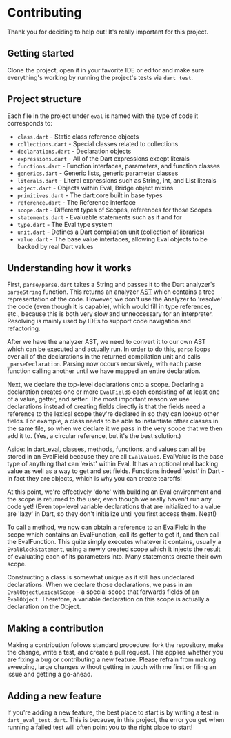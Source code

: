 # Contributing

Thank you for deciding to help out! It's really important for this project.

## Getting started

Clone the project, open it in your favorite IDE or editor and make sure everything's working by running the project's tests via `dart test`.

## Project structure

Each file in the project under `eval` is named with the type of code it corresponds to:

- `class.dart` - Static class reference objects
- `collections.dart` - Special classes related to collections
- `declarations.dart` - Declaration objects
- `expressions.dart` - All of the Dart expressions except literals
- `functions.dart` - Function interfaces, parameters, and function classes
- `generics.dart` - Generic lists, generic parameter classes
- `literals.dart` - Literal expressions such as String, int, and List literals
- `object.dart` - Objects within Eval, Bridge object mixins
- `primitives.dart` - The dart:core built in base types
- `reference.dart` - The Reference interface
- `scope.dart` - Different types of Scopes, references for those Scopes
- `statements.dart` - Evaluable statements such as if and for
- `type.dart` - The Eval type system
- `unit.dart` - Defines a Dart compilation unit (collection of libraries)
- `value.dart` - The base value interfaces, allowing Eval objects to be backed by real Dart values

## Understanding how it works

First, `parse/parse.dart` takes a String and passes it to the Dart analyzer's `parseString` function.
This returns an analyzer [AST](https://en.wikipedia.org/wiki/Abstract_syntax_tree) which contains a tree representation of the code.
However, we don't use the Analyzer to 'resolve' the code (even though it is capable), which would fill in type references, etc.,
because this is both very slow and unneccessary for an interpreter. Resolving is mainly used by IDEs to support code navigation
and refactoring.

After we have the analyzer AST, we need to convert it to our own AST which can be executed and actually run. In order to do this,
`parse` loops over all of the declarations in the returned compilation unit and calls `_parseDeclaration`. Parsing now occurs 
recursively, with each parse function calling another until we have mapped an entire declaration.

Next, we declare the top-level declarations onto a scope. Declaring a declaration creates one or more `EvalField`s each consisting 
of at least one of a value, getter, and setter. The most important reason we use declarations instead of creating fields directly
is that the fields need a reference to the lexical scope they're declared in so they can lookup other fields. For example, a class
needs to be able to instantiate other classes in the same file, so when we declare it we pass in the very scope that we then add it
to. (Yes, a circular reference, but it's the best solution.)

Aside: In dart_eval, classes, methods, functions, and values can all be stored in an EvalField because they are all `EvalValue`s. EvalValue
is the base type of anything that can 'exist' within Eval. It has an optional real backing value as well as a way to get and set fields.
Functions indeed 'exist' in Dart - in fact they are objects, which is why you can create tearoffs!

At this point, we're effectively 'done' with building an Eval environment and the scope is returned to the user, even though we
really haven't run any code yet! (Even top-level variable declarations that are initialized to a value are 'lazy' in Dart, so
they don't initialize until you first access them. Neat!)

To call a method, we now can obtain a reference to an EvalField in the scope which contains an EvalFunction, call its getter to get it,
and then call the EvalFunction. This quite simply executes whatever it contains, usually a `EvalBlockStatement`, using a newly created
scope which it injects the result of evaluating each of its parameters into. Many statements create their own scope.

Constructing a class is somewhat unique as it still has undeclared declarations. When we declare those declarations, we pass in
an `EvalObjectLexicalScope` - a special scope that forwards fields of an `EvalObject`. Therefore, a variable declaration on
this scope is actually a declaration on the Object.

## Making a contribution

Making a contribution follows standard procedure: fork the repository, make the change, write a test, and create a pull request. 
This applies whether you are fixing a bug or contributing a new feature. Please refrain from making sweeping, large changes without
getting in touch with me first or filing an issue and getting a go-ahead.

## Adding a new feature

If you're adding a new feature, the best place to start is by writing a test in `dart_eval_test.dart`. 
This is because, in this project, the error you get when running a failed test will often point you to the right place to start!
